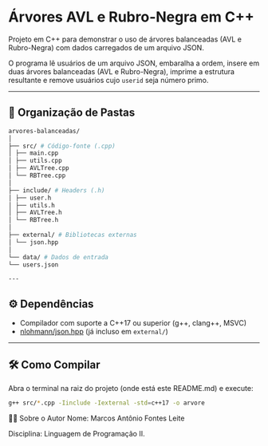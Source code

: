 # Árvores AVL e Rubro-Negra em C++

Projeto em C++ para demonstrar o uso de árvores balanceadas (AVL e Rubro-Negra) com dados carregados de um arquivo JSON.

O programa lê usuários de um arquivo JSON, embaralha a ordem, insere em duas árvores balanceadas (AVL e Rubro-Negra), imprime a estrutura resultante e remove usuários cujo `userid` seja número primo.

---

## 📂 Organização de Pastas
``` bash
arvores-balanceadas/
│
├── src/ # Código-fonte (.cpp)
│ ├── main.cpp
│ ├── utils.cpp
│ ├── AVLTree.cpp
│ └── RBTree.cpp
│
├── include/ # Headers (.h)
│ ├── user.h
│ ├── utils.h
│ ├── AVLTree.h
│ └── RBTree.h
│
├── external/ # Bibliotecas externas
│ └── json.hpp
│
└── data/ # Dados de entrada
└── users.json

---
```

## ⚙️ Dependências

- Compilador com suporte a C++17 ou superior (g++, clang++, MSVC)
- [nlohmann/json.hpp](https://github.com/nlohmann/json) (já incluso em `external/`)

---

## 🛠️ Como Compilar

Abra o terminal na raiz do projeto (onde está este README.md) e execute:

```bash
g++ src/*.cpp -Iinclude -Iexternal -std=c++17 -o arvore
```

👨‍💻 Sobre o Autor
Nome: Marcos Antônio Fontes Leite

Disciplina: Linguagem de Programação II.